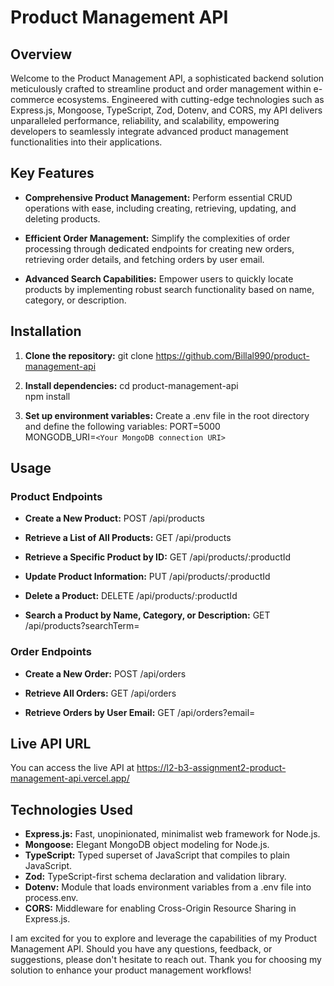 # Product Management API

## Overview

Welcome to the Product Management API, a sophisticated backend solution meticulously crafted to streamline product and order management within e-commerce ecosystems. Engineered with cutting-edge technologies such as Express.js, Mongoose, TypeScript, Zod, Dotenv, and CORS, my API delivers unparalleled performance, reliability, and scalability, empowering developers to seamlessly integrate advanced product management functionalities into their applications.

## Key Features

- **Comprehensive Product Management:** Perform essential CRUD operations with ease, including creating, retrieving, updating, and deleting products.

- **Efficient Order Management:** Simplify the complexities of order processing through dedicated endpoints for creating new orders, retrieving order details, and fetching orders by user email.

- **Advanced Search Capabilities:** Empower users to quickly locate products by implementing robust search functionality based on name, category, or description.

## Installation

1. **Clone the repository:**
   git clone https://github.com/Billal990/product-management-api

2. **Install dependencies:**
   cd product-management-api <br>
   npm install

3. **Set up environment variables:**
   Create a .env file in the root directory and define the following variables:
   PORT=5000 <br>
   MONGODB_URI=`<Your MongoDB connection URI>`

## Usage

### Product Endpoints

- **Create a New Product:** POST /api/products

- **Retrieve a List of All Products:** GET /api/products

- **Retrieve a Specific Product by ID:** GET /api/products/:productId

- **Update Product Information:** PUT /api/products/:productId

- **Delete a Product:** DELETE /api/products/:productId

- **Search a Product by Name, Category, or Description:** GET /api/products?searchTerm=<searchTerm>

### Order Endpoints

- **Create a New Order:** POST /api/orders

- **Retrieve All Orders:** GET /api/orders

- **Retrieve Orders by User Email:** GET /api/orders?email=<userEmail>

## Live API URL
You can access the live API at https://l2-b3-assignment2-product-management-api.vercel.app/

## Technologies Used

- **Express.js:** Fast, unopinionated, minimalist web framework for Node.js.
- **Mongoose:** Elegant MongoDB object modeling for Node.js.
- **TypeScript:** Typed superset of JavaScript that compiles to plain JavaScript.
- **Zod:** TypeScript-first schema declaration and validation library.
- **Dotenv:** Module that loads environment variables from a .env file into process.env.
- **CORS:** Middleware for enabling Cross-Origin Resource Sharing in Express.js.

I am excited for you to explore and leverage the capabilities of my Product Management API. Should you have any questions, feedback, or suggestions, please don't hesitate to reach out. Thank you for choosing my solution to enhance your product management workflows!
